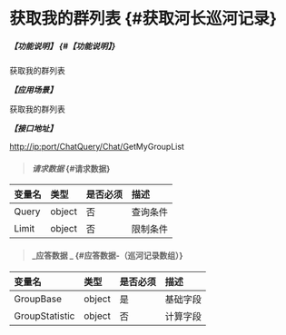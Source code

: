 # 获取我的群列表 {#获取河长巡河记录}

##### _【功能说明】_ {#【功能说明】}

获取我的群列表

_**【应用场景】**_

获取我的群列表

_**【接口地址】**_

[http://ip:port/ChatQuery/Chat/G](http://ip:port/HMQuery/PatrolRiver/GetPatrolRivers)etMyGroupList

> #### _请求数据_ {#请求数据}

| 变量名 | 类型 | 是否必须 | 描述 |
| :--- | :--- | :--- | :--- |
| Query | object | 否 | 查询条件 |
| Limit | object | 否 | 限制条件 |

> #### _应答数据 _ {#应答数据-（巡河记录数组）}

| 变量名 | 类型 | 是否必须 | 描述 |
| :--- | :--- | :--- | :--- |
| GroupBase | object | 是 | 基础字段 |
| GroupStatistic | object | 否 | 计算字段 |



